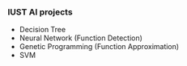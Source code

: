 ### IUST AI projects

+ Decision Tree
+ Neural Network (Function Detection)
+ Genetic Programming (Function Approximation)
+ SVM
